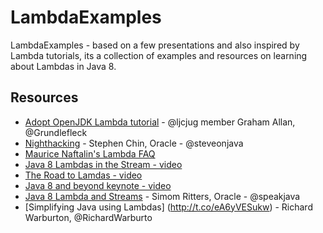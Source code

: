 LambdaExamples
==============

LambdaExamples - based on a few presentations and also inspired by Lambda tutorials, its a collection of examples and resources on learning about Lambdas in Java 8.

Resources
---------
- [Adopt OpenJDK Lambda tutorial](https://github.com/AdoptOpenJDK/lambda-tutorial) - @ljcjug member Graham Allan, @Grundlefleck
- [Nighthacking](https://github.com/NightHacking/LambdasHacking) - Stephen Chin, Oracle - @steveonjava
- [Maurice Naftalin's Lambda FAQ](http://www.lambdafaq.org/)
- [Java 8 Lambdas in the Stream - video](http://parleys.com/play/535fbe6ee4b03397a8eee8ea/chapter0/about)
- [The Road to Lamdas - video](http://parleys.com/play/5250e2fbe4b0c4f11ec57682/about)
- [Java 8 and beyond keynote - video](http://parleys.com/play/52ada612e4b0cc758a757a77/chapter68/about) 
- [Java 8 Lambda and Streams](http://www.infoq.com/presentations/lambda-streams-java-8) - Simom Ritters, Oracle - @speakjava
- [Simplifying Java using Lambdas] (http://t.co/eA6yVESukw) - Richard Warburton, @RichardWarburto